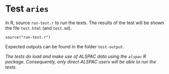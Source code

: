 # Test `aries`

In R, source `run-test.r` to run the tests.
The results of the test will be shown
the file `test.html` (and `test.md`).

```
source("run-test.r")
```

Expected outputs can be found in the folder `test-output`.

*The tests do load and make use of ALSPAC
data using the `alspac` R package.
Consequently, only direct ALSPAC users will be
able to run the tests.*



